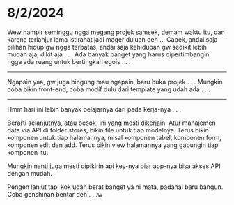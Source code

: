 # 8/2/2024

Wew hampir seminggu ngga megang projek samsek, demam waktu itu, dan karena terlanjur lama istirahat jadi mager duluan deh ...
Capek, andai saja pilihan hidup gw ngga terbatas, andai saja kehidupan gw sedikit lebih mudah aja, dikit aja . . . 
Ada banyak banget yang harus dipertimbangin, ngga ada ruang untuk bertingkah egois . . .

-------------

Ngapain yaa, gw juga bingung mau ngapain, baru buka projek . . .
Mungkin coba bikin front-end, coba modif dulu dari template yang udah ada . . .

-----------

Hmm hari ini lebih banyak belajarnya dari pada kerja-nya . . .

Berarti selanjutnya, atau besok, ini yang mesti dikerjain:
Atur manajemen data via API di folder stores, bikin file untuk tiap modelnya.
Terus bikin komponen untuk tiap halamannya, misal komponen tabel, komponen form, komponen edit dan add.
Terus bikin view halamannya yang gabungin tiap komponen itu.

Mungkin nanti juga mesti dipikirin api key-nya biar app-nya bisa akses API dengan mudah.

Pengen lanjut tapi kok udah berat banget ya ni mata, padahal baru bangun. Coba genshinan bentar deh . . .w